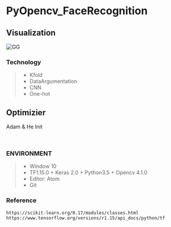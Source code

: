 # PyOpencv_FaceRecognition

## Visualization 
![GG](https://user-images.githubusercontent.com/45196240/76699586-39704800-66f2-11ea-9ad6-0c1544adb1d3.JPG)
<br>

### Technology
> * Kfold<br>
> * DataArgumentation<br>
> * CNN<br>
> * One-hot<br>

## Optimizier
Adam & He Init

<br>

### ENVIRONMENT
> * Window 10<br>
> * TF1.15.0 + Keras 2.0 + Python3.5 + Opencv 4.1.0<br>
> * Editor: Atom<br>
> * Git<br>

### Reference

```
https://scikit-learn.org/0.17/modules/classes.html
https://www.tensorflow.org/versions/r1.15/api_docs/python/tf
```

